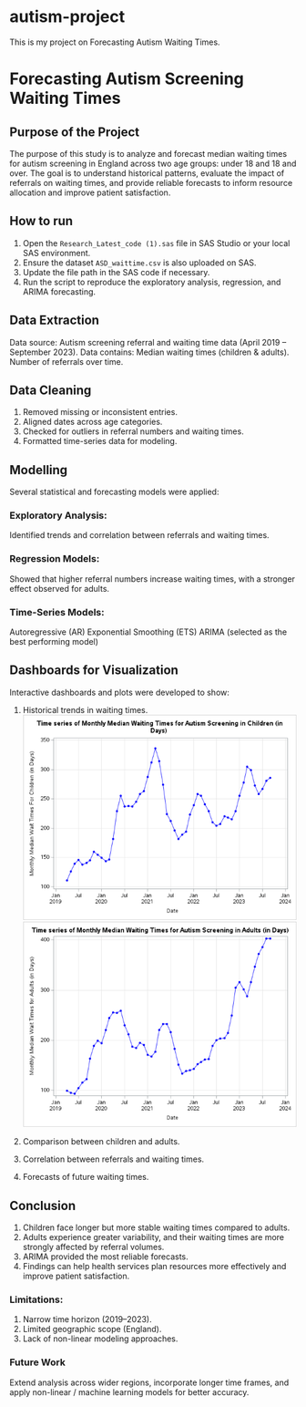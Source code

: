 # autism-project
This is my project on Forecasting Autism Waiting Times.

# Forecasting Autism Screening Waiting Times
## Purpose of the Project
The purpose of this study is to analyze and forecast median waiting times for autism screening in England across two age groups: under 18 and 18 and over.
The goal is to understand historical patterns, evaluate the impact of referrals on waiting times, and provide reliable forecasts to inform resource allocation and improve patient satisfaction.

## How to run
1. Open the `Research_Latest_code (1).sas` file in SAS Studio or your local SAS environment.  
2. Ensure the dataset `ASD_waittime.csv` is also uploaded on SAS.  
3. Update the file path in the SAS code if necessary.  
4. Run the script to reproduce the exploratory analysis, regression, and ARIMA forecasting.  

## Data Extraction
Data source: Autism screening referral and waiting time data (April 2019 – September 2023).
Data contains:
Median waiting times (children & adults).
Number of referrals over time.

## Data Cleaning
1. Removed missing or inconsistent entries.
2. Aligned dates across age categories.
3. Checked for outliers in referral numbers and waiting times.
4. Formatted time-series data for modeling.

## Modelling
Several statistical and forecasting models were applied:

### Exploratory Analysis:
Identified trends and correlation between referrals and waiting times.

### Regression Models:
Showed that higher referral numbers increase waiting times, with a stronger effect observed for adults.

### Time-Series Models:
Autoregressive (AR)
Exponential Smoothing (ETS)
ARIMA (selected as the best performing model)

## Dashboards for Visualization 
Interactive dashboards and plots were developed to show:

1. Historical trends in waiting times.
   ![Children Waiting Times](outputs/Autism_children.png)
   ![Adults Waiting Times](outputs/Autism_adults.png)
   
3. Comparison between children and adults.
4. Correlation between referrals and waiting times.
5. Forecasts of future waiting times.

## Conclusion
1. Children face longer but more stable waiting times compared to adults.
2. Adults experience greater variability, and their waiting times are more strongly affected by referral volumes.
3. ARIMA provided the most reliable forecasts.
4. Findings can help health services plan resources more effectively and improve patient satisfaction.

### Limitations:
1. Narrow time horizon (2019–2023).
2. Limited geographic scope (England).
3. Lack of non-linear modeling approaches.

### Future Work 
Extend analysis across wider regions, incorporate longer time frames, and apply non-linear / machine learning models for better accuracy.


